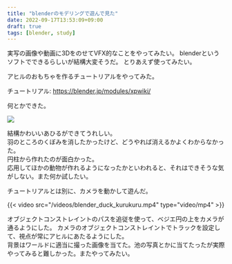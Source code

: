 ```yaml
---
title: "blenderのモデリングで遊んで見た"
date: 2022-09-17T13:53:09+09:00
draft: true
tags: [blender, study]
---
```


実写の画像や動画に3DをのせてVFX的なことをやってみたい。
blenderというソフトでできるらしいが結構大変そうだ。
とりあえず使ってみたい。

アヒルのおもちゃを作るチュートリアルをやってみた。  

チュートリアル: https://blender.jp/modules/xpwiki/

何とかできた。  

![](/images/blender_duck.png)

結構かわいいあひるができてうれしい。  
羽のところのくぼみを消したかったけど、どうやれば消えるかよくわからなかった。  
円柱から作れたのが面白かった。  
応用してほかの動物が作れるようになったかといわれると、それはできそうな気がしない。また何か試したい。

チュートリアルとは別に、カメラを動かして遊んだ。  

{{< video src="/videos/blender_duck_kurukuru.mp4" type="video/mp4" >}}

オブジェクトコンストレイントのパスを追従を使って、ベジエ円の上をカメラが通るようにした。
カメラのオブジェクトコンストレイントでトラックを設定して、視点が常にアヒルにあたるようにした。  
背景はワールドに適当に撮った画像を当てた。池の写真とかに当てたったが実際やってみると難しかった。またやってみたい。
